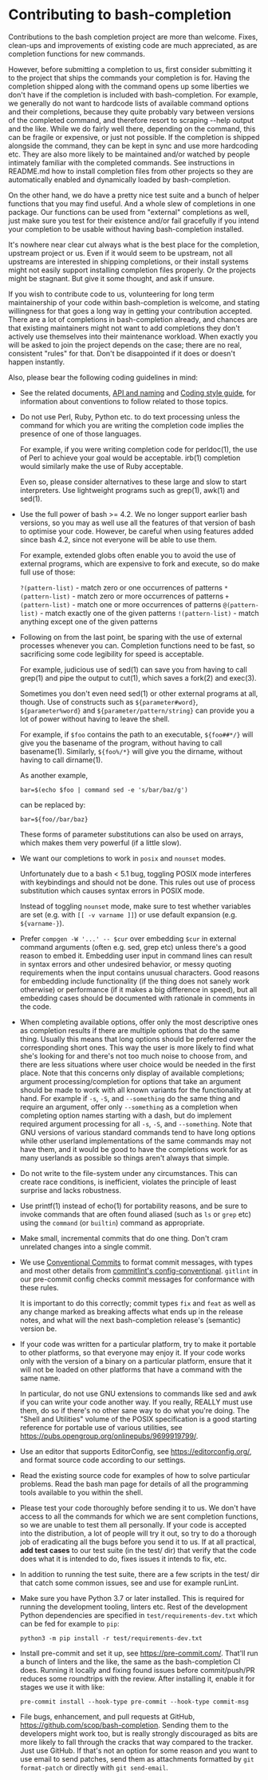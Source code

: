 # Contributing to bash-completion

Contributions to the bash completion project are more than
welcome. Fixes, clean-ups and improvements of existing code are much
appreciated, as are completion functions for new commands.

However, before submitting a completion to us, first consider submitting it to
the project that ships the commands your completion is for. Having the
completion shipped along with the command opens up some liberties we don't have
if the completion is included with bash-completion. For example, we generally
do not want to hardcode lists of available command options and their
completions, because they quite probably vary between versions of the completed
command, and therefore resort to scraping --help output and the like. While we
do fairly well there, depending on the command, this can be fragile or
expensive, or just not possible. If the completion is shipped alongside the
command, they can be kept in sync and use more hardcoding etc. They are also
more likely to be maintained and/or watched by people intimately familiar with
the completed commands. See instructions in README.md how to install completion
files from other projects so they are automatically enabled and dynamically
loaded by bash-completion.

On the other hand, we do have a pretty nice test suite and a bunch of helper
functions that you may find useful. And a whole slew of completions in one
package. Our functions can be used from "external" completions as well, just
make sure you test for their existence and/or fail gracefully if you intend
your completion to be usable without having bash-completion installed.

It's nowhere near clear cut always what is the best place for the completion,
upstream project or us. Even if it would seem to be upstream, not all upstreams
are interested in shipping completions, or their install systems might not
easily support installing completion files properly. Or the projects might be
stagnant. But give it some thought, and ask if unsure.

If you wish to contribute code to us, volunteering for long term maintainership
of your code within bash-completion is welcome, and stating willingness for
that goes a long way in getting your contribution accepted. There are a lot of
completions in bash-completion already, and chances are that existing
maintainers might not want to add completions they don't actively use
themselves into their maintenance workload. When exactly you will be asked to
join the project depends on the case; there are no real, consistent "rules" for
that. Don't be disappointed if it does or doesn't happen instantly.

Also, please bear the following coding guidelines in mind:

- See the related documents, [API and naming](doc/api-and-naming.md) and
  [Coding style guide](doc/styleguide.md), for information about conventions to
  follow related to those topics.

- Do not use Perl, Ruby, Python etc. to do text processing unless the
  command for which you are writing the completion code implies the
  presence of one of those languages.

  For example, if you were writing completion code for perldoc(1), the
  use of Perl to achieve your goal would be acceptable. irb(1)
  completion would similarly make the use of Ruby acceptable.

  Even so, please consider alternatives to these large and slow to
  start interpreters. Use lightweight programs such as grep(1), awk(1)
  and sed(1).

- Use the full power of bash >= 4.2. We no longer support earlier bash
  versions, so you may as well use all the features of that version of
  bash to optimise your code. However, be careful when using features
  added since bash 4.2, since not everyone will be able to use them.

  For example, extended globs often enable you to avoid the use of
  external programs, which are expensive to fork and execute, so do
  make full use of those:

  `?(pattern-list)` - match zero or one occurrences of patterns
  `*(pattern-list)` - match zero or more occurrences of patterns
  `+(pattern-list)` - match one or more occurrences of patterns
  `@(pattern-list)` - match exactly one of the given patterns
  `!(pattern-list)` - match anything except one of the given patterns

- Following on from the last point, be sparing with the use of
  external processes whenever you can. Completion functions need to be
  fast, so sacrificing some code legibility for speed is acceptable.

  For example, judicious use of sed(1) can save you from having to
  call grep(1) and pipe the output to cut(1), which saves a fork(2)
  and exec(3).

  Sometimes you don't even need sed(1) or other external programs at
  all, though. Use of constructs such as `${parameter#word}`,
  `${parameter%word}` and `${parameter/pattern/string}` can provide
  you a lot of power without having to leave the shell.

  For example, if `$foo` contains the path to an executable,
  `${foo##*/}` will give you the basename of the program, without
  having to call basename(1). Similarly, `${foo%/*}` will give you the
  dirname, without having to call dirname(1).

  As another example,

  ```shell
  bar=$(echo $foo | command sed -e 's/bar/baz/g')
  ```

  can be replaced by:

  ```shell
  bar=${foo//bar/baz}
  ```

  These forms of parameter substitutions can also be used on arrays,
  which makes them very powerful (if a little slow).

- We want our completions to work in `posix` and `nounset` modes.

  Unfortunately due to a bash < 5.1 bug, toggling POSIX mode interferes
  with keybindings and should not be done. This rules out use of
  process substitution which causes syntax errors in POSIX mode.

  Instead of toggling `nounset` mode, make sure to test whether
  variables are set (e.g. with `[[ -v varname ]]`) or use default
  expansion (e.g. `${varname-}`).

- Prefer `compgen -W '...' -- $cur` over embedding `$cur` in external
  command arguments (often e.g. sed, grep etc) unless there's a good
  reason to embed it. Embedding user input in command lines can result
  in syntax errors and other undesired behavior, or messy quoting
  requirements when the input contains unusual characters. Good
  reasons for embedding include functionality (if the thing does not
  sanely work otherwise) or performance (if it makes a big difference
  in speed), but all embedding cases should be documented with
  rationale in comments in the code.

- When completing available options, offer only the most descriptive
  ones as completion results if there are multiple options that do the
  same thing. Usually this means that long options should be preferred
  over the corresponding short ones. This way the user is more likely
  to find what she's looking for and there's not too much noise to
  choose from, and there are less situations where user choice would
  be needed in the first place. Note that this concerns only display
  of available completions; argument processing/completion for options
  that take an argument should be made to work with all known variants
  for the functionality at hand. For example if `-s`, `-S`, and
  `--something` do the same thing and require an argument, offer only
  `--something` as a completion when completing option names starting
  with a dash, but do implement required argument processing for all
  `-s`, `-S`, and `--something`. Note that GNU versions of various
  standard commands tend to have long options while other userland
  implementations of the same commands may not have them, and it would
  be good to have the completions work for as many userlands as
  possible so things aren't always that simple.

- Do not write to the file-system under any circumstances. This can
  create race conditions, is inefficient, violates the principle of
  least surprise and lacks robustness.

- Use printf(1) instead of echo(1) for portability reasons, and be
  sure to invoke commands that are often found aliased (such as `ls`
  or `grep` etc) using the `command` (or `builtin`) command as
  appropriate.

- Make small, incremental commits that do one thing. Don't cram
  unrelated changes into a single commit.

- We use [Conventional Commits](https://www.conventionalcommits.org/)
  to format commit messages, with types and most other details from
  [commitlint's config-conventional](https://github.com/conventional-changelog/commitlint/tree/master/%40commitlint/config-conventional).
  `gitlint` in our pre-commit config checks commit messages for
  conformance with these rules.

  It is important to do this correctly; commit types `fix` and `feat`
  as well as any change marked as breaking affects what ends up in the
  release notes, and what will the next bash-completion release's
  (semantic) version be.

- If your code was written for a particular platform, try to make it
  portable to other platforms, so that everyone may enjoy it. If your
  code works only with the version of a binary on a particular
  platform, ensure that it will not be loaded on other platforms that
  have a command with the same name.

  In particular, do not use GNU extensions to commands like sed and
  awk if you can write your code another way. If you really, REALLY must
  use them, do so if there's no other sane way to do what you're doing.
  The "Shell and Utilities" volume of the POSIX specification is a good
  starting reference for portable use of various utilities, see
  <https://pubs.opengroup.org/onlinepubs/9699919799/>.

- Use an editor that supports EditorConfig, see <https://editorconfig.org/>,
  and format source code according to our settings.

- Read the existing source code for examples of how to solve
  particular problems. Read the bash man page for details of all the
  programming tools available to you within the shell.

- Please test your code thoroughly before sending it to us. We don't
  have access to all the commands for which we are sent completion
  functions, so we are unable to test them all personally. If your
  code is accepted into the distribution, a lot of people will try it
  out, so try to do a thorough job of eradicating all the bugs before
  you send it to us. If at all practical, **add test cases** to our
  test suite (in the test/ dir) that verify that the code does what it
  is intended to do, fixes issues it intends to fix, etc.

- In addition to running the test suite, there are a few scripts in the test/
  dir that catch some common issues, see and use for example runLint.

- Make sure you have Python 3.7 or later installed. This is required for
  running the development tooling, linters etc. Rest of the development
  Python dependencies are specified in `test/requirements-dev.txt` which
  can be fed for example to `pip`:

  ```shell
  python3 -m pip install -r test/requirements-dev.txt
  ```

- Install pre-commit and set it up, see <https://pre-commit.com/>.
  That'll run a bunch of linters and the like, the same as the
  bash-completion CI does. Running it locally and fixing found issues before
  commit/push/PR reduces some roundtrips with the review.
  After installing it, enable it for stages we use it with like:

  ```shell
  pre-commit install --hook-type pre-commit --hook-type commit-msg
  ```

- File bugs, enhancement, and pull requests at GitHub,
  <https://github.com/scop/bash-completion>.
  Sending them to the developers might work too, but is really strongly
  discouraged as bits are more likely to fall through the cracks that
  way compared to the tracker. Just use GitHub. If that's not an
  option for some reason and you want to use email to send patches,
  send them as attachments formatted by `git format-patch` or directly
  with `git send-email`.
